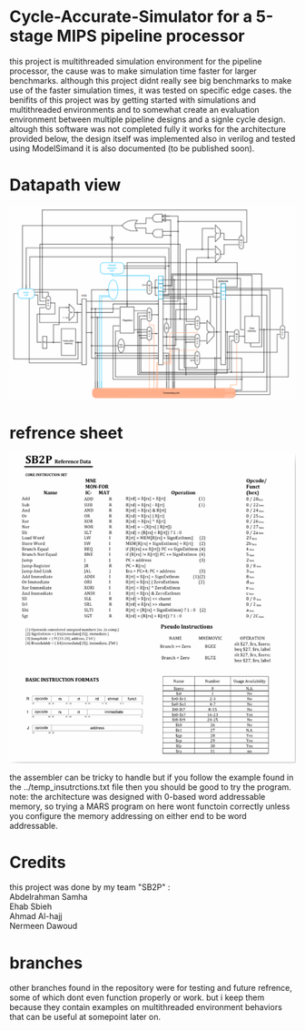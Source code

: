 # Cycle-Accurate-Simulator for a 5-stage MIPS pipeline processor

this project is multithreaded simulation environment for the pipeline processor, the cause was to make simulation time faster for larger benchmarks. 
although this project didnt really see big benchmarks to make use of the faster simulation times, it was tested on specific edge cases. 
the benifits of this project was by getting started with simulations and multithreaded environments and to somewhat create an evaluation environment between multiple pipeline designs and a signle cycle design. 
altough this software was not completed fully it works for the architecture provided below, the design itself was implemented also in verilog and tested using ModelSimand it is also documented (to be published soon).

# Datapath view 
![Datapath](IMAGES/DataPath.png)

# refrence sheet 
![Sheet](IMAGES/refrencesheet.png)


the assembler can be tricky to handle but if you follow the example found in the ../temp_insutrctions.txt file then you should be good to try the program. <br> 
note: the architecture was designed with 0-based word addressable memory, so trying a MARS program on here wont functoin correctly unless you configure the memory addressing on either end to be word addressable. 

# Credits 
this project was done by my team "SB2P" : <br> 
Abdelrahman Samha <br>
Ehab Sbieh <br>
Ahmad Al-hajj <br>
Nermeen Dawoud <br>

# branches
other branches found in the repository were for testing and future refrence, some of which dont even function properly or work. but i keep them because they contain examples on multithreaded environment behaviors that can be useful at somepoint later on. 
